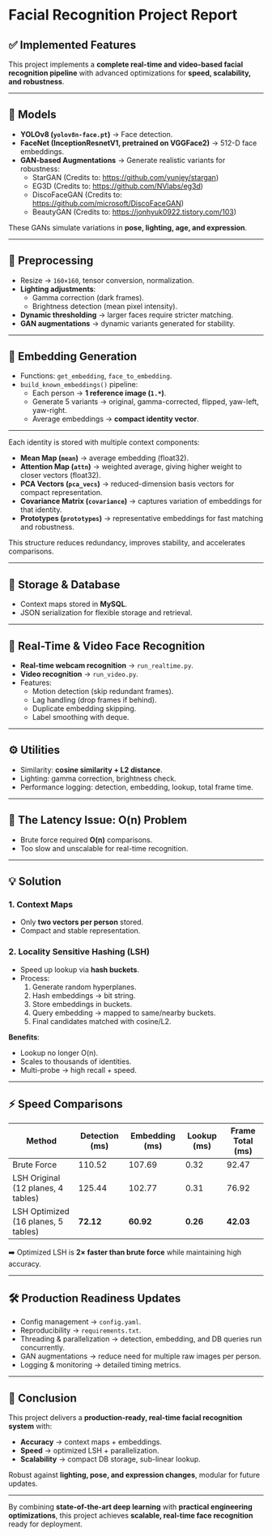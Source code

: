 # Facial Recognition Project Report  

## ✅ Implemented Features  
This project implements a **complete real-time and video-based facial recognition pipeline** with advanced optimizations for **speed, scalability, and robustness**.  

---

## 🔹 Models  
- **YOLOv8 (`yolov8n-face.pt`)** → Face detection.  
- **FaceNet (InceptionResnetV1, pretrained on VGGFace2)** → 512-D face embeddings.  
- **GAN-based Augmentations** → Generate realistic variants for robustness:  
  - StarGAN  (Credits to: https://github.com/yunjey/stargan)
  - EG3D  (Credits to: https://github.com/NVlabs/eg3d)
  - DiscoFaceGAN  (Credits to: https://github.com/microsoft/DiscoFaceGAN)
  - BeautyGAN  (Credits to: https://jonhyuk0922.tistory.com/103)

These GANs simulate variations in **pose, lighting, age, and expression**.  

---

## 🔹 Preprocessing  
- Resize → `160×160`, tensor conversion, normalization.  
- **Lighting adjustments**:  
  - Gamma correction (dark frames).  
  - Brightness detection (mean pixel intensity).  
- **Dynamic thresholding** → larger faces require stricter matching.  
- **GAN augmentations** → dynamic variants generated for stability.  

---

## 🔹 Embedding Generation  
- Functions: `get_embedding`, `face_to_embedding`.  
- `build_known_embeddings()` pipeline:  
  - Each person → **1 reference image (`1.*`)**.  
  - Generate 5 variants → original, gamma-corrected, flipped, yaw-left, yaw-right.  
  - Average embeddings → **compact identity vector**.  

---

Each identity is stored with multiple context components:

- **Mean Map (`mean`)** → average embedding (float32).  
- **Attention Map (`attn`)** → weighted average, giving higher weight to closer vectors (float32).  
- **PCA Vectors (`pca_vecs`)** → reduced-dimension basis vectors for compact representation.  
- **Covariance Matrix (`covariance`)** → captures variation of embeddings for that identity.  
- **Prototypes (`prototypes`)** → representative embeddings for fast matching and robustness.  

This structure reduces redundancy, improves stability, and accelerates comparisons.  

---

## 🔹 Storage & Database  
- Context maps stored in **MySQL**.  
- JSON serialization for flexible storage and retrieval.  

---

## 🎥 Real-Time & Video Face Recognition  
- **Real-time webcam recognition** → `run_realtime.py`.  
- **Video recognition** → `run_video.py`.  
- Features:  
  - Motion detection (skip redundant frames).  
  - Lag handling (drop frames if behind).  
  - Duplicate embedding skipping.  
  - Label smoothing with deque.  

---

## ⚙️ Utilities  
- Similarity: **cosine similarity + L2 distance**.  
- Lighting: gamma correction, brightness check.  
- Performance logging: detection, embedding, lookup, total frame time.  

---

## 🚧 The Latency Issue: O(n) Problem  
- Brute force required **O(n)** comparisons.  
- Too slow and unscalable for real-time recognition.  

---

## 💡 Solution  

### 1. Context Maps  
- Only **two vectors per person** stored.  
- Compact and stable representation.  

### 2. Locality Sensitive Hashing (LSH)  
- Speed up lookup via **hash buckets**.  
- Process:  
  1. Generate random hyperplanes.  
  2. Hash embeddings → bit string.  
  3. Store embeddings in buckets.  
  4. Query embedding → mapped to same/nearby buckets.  
  5. Final candidates matched with cosine/L2.  

**Benefits**:  
- Lookup no longer O(n).  
- Scales to thousands of identities.  
- Multi-probe → high recall + speed.  

---

## ⚡ Speed Comparisons  

| Method        | Detection (ms) | Embedding (ms) | Lookup (ms) | Frame Total (ms) |
|---------------|----------------|----------------|-------------|------------------|
| Brute Force   | 110.52         | 107.69         | 0.32        | 92.47            |
| LSH Original (12 planes, 4 tables) | 125.44 | 102.77 | 0.31 | 76.92 |
| LSH Optimized (16 planes, 5 tables) | **72.12** | **60.92** | **0.26** | **42.03** |

➡️ Optimized LSH is **2× faster than brute force** while maintaining high accuracy.  

---

## 🛠️ Production Readiness Updates  
- Config management → `config.yaml`.  
- Reproducibility → `requirements.txt`.  
- Threading & parallelization → detection, embedding, and DB queries run concurrently.  
- GAN augmentations → reduce need for multiple raw images per person.  
- Logging & monitoring → detailed timing metrics.  

---

## 📌 Conclusion  
This project delivers a **production-ready, real-time facial recognition system** with:  
- **Accuracy** → context maps + embeddings.  
- **Speed** → optimized LSH + parallelization.  
- **Scalability** → compact DB storage, sub-linear lookup.  

Robust against **lighting, pose, and expression changes**, modular for future updates.  

---

By combining **state-of-the-art deep learning** with **practical engineering optimizations**, this project achieves **scalable, real-time face recognition** ready for deployment.  
